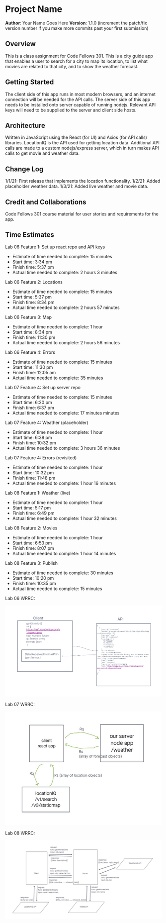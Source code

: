 # Project Name

**Author**: Your Name Goes Here
**Version**: 1.1.0 (increment the patch/fix version number if you make more commits past your first submission)

## Overview

This is a class assignment for Code Fellows 301. This is a city guide app that enables a user to search for a city to map its location, to list what movies are related to that city, and to show the weather forecast.

## Getting Started

The client side of this app runs in most modern browsers, and an internet connection will be needed for the API calls. The server side of this app needs to be installed onto server capable of running nodejs. Relevant API keys will need to be supplied to the server and client side hosts.

## Architecture

Written in JavaScript using the React (for UI) and Axios (for API calls) libraries. LocationIQ is the API used for getting location data. Additional API calls are made to a custom nodejs/express server, which in turn makes API calls to get movie and weather data.

## Change Log

1/1/21: First release that implements the location functionality.
1/2/21: Added placeholder weather data.
1/3/21: Added live weather and movie data.

## Credit and Collaborations

Code Fellows 301 course material for user stories and requirements for the app.

## Time Estimates

Lab 06 Feature 1: Set up react repo and API keys

- Estimate of time needed to complete: 15 minutes
- Start time: 3:34 pm
- Finish time: 5:37 pm
- Actual time needed to complete: 2 hours 3 minutes

Lab 06 Feature 2: Locations

- Estimate of time needed to complete: 15 minutes
- Start time: 5:37 pm
- Finish time: 8:34 pm
- Actual time needed to complete: 2 hours 57 minutes

Lab 06 Feature 3: Map

- Estimate of time needed to complete: 1 hour
- Start time: 8:34 pm
- Finish time: 11:30 pm
- Actual time needed to complete: 2 hours 56 minutes

Lab 06 Feature 4: Errors

- Estimate of time needed to complete: 15 minutes
- Start time: 11:30 pm
- Finish time: 12:05 am
- Actual time needed to complete: 35 minutes

Lab 07 Feature 4: Set up server repo

- Estimate of time needed to complete: 15 minutes
- Start time: 6:20 pm
- Finish time: 6:37 pm
- Actual time needed to complete: 17 minutes minutes

Lab 07 Feature 4: Weather (placeholder)

- Estimate of time needed to complete: 1 hour
- Start time: 6:38 pm
- Finish time: 10:32 pm
- Actual time needed to complete: 3 hours 36 minutes

Lab 07 Feature 4: Errors (revisited)

- Estimate of time needed to complete: 1 hour
- Start time: 10:32 pm
- Finish time: 11:48 pm
- Actual time needed to complete: 1 hour 16 minutes

Lab 08 Feature 1: Weather (live)

- Estimate of time needed to complete: 1 hour
- Start time: 5:17 pm
- Finish time: 6:49 pm
- Actual time needed to complete: 1 hour 32 minutes

Lab 08 Feature 2: Movies

- Estimate of time needed to complete: 1 hour
- Start time: 6:53 pm
- Finish time: 8:07 pm
- Actual time needed to complete: 1 hour 14 minutes

Lab 08 Feature 3: Publish

- Estimate of time needed to complete: 30 minutes
- Start time: 10:20 pm
- Finish time: 10:35 pm
- Actual time needed to complete:  15 minutes

Lab 06 WRRC:

<img src="wrrc-1.PNG">

Lab 07 WRRC:

<img src="wrrc-2.jpeg">

Lab 08 WRRC:

<img src="wrrc-3.jpeg">

